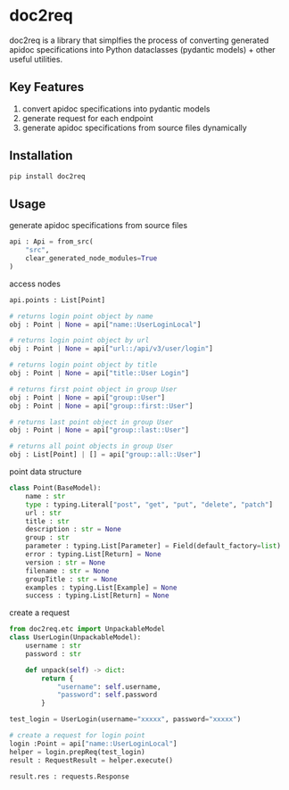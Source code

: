 # doc2req
doc2req is a library that simplfies the process of converting generated 
apidoc specifications into Python dataclasses (pydantic models) + other useful utilities.

## Key Features
1. convert apidoc specifications into pydantic models
2. generate request for each endpoint
3. generate apidoc specifications from source files dynamically

## Installation
```bash
pip install doc2req
```

## Usage
generate apidoc specifications from source files
```python
api : Api = from_src(
    "src", 
    clear_generated_node_modules=True
)
```

access nodes
```python
api.points : List[Point]

# returns login point object by name
obj : Point | None = api["name::UserLoginLocal"] 

# returns login point object by url
obj : Point | None = api["url::/api/v3/user/login"]

# returns login point object by title
obj : Point | None = api["title::User Login"]

# returns first point object in group User
obj : Point | None = api["group::User"]
obj : Point | None = api["group::first::User"]

# returns last point object in group User
obj : Point | None = api["group::last::User"]

# returns all point objects in group User
obj : List[Point] | [] = api["group::all::User"]
```

point data structure
```python
class Point(BaseModel):
    name : str
    type : typing.Literal["post", "get", "put", "delete", "patch"]
    url : str
    title : str
    description : str = None
    group : str
    parameter : typing.List[Parameter] = Field(default_factory=list)
    error : typing.List[Return] = None
    version : str = None
    filename : str = None
    groupTitle : str = None
    examples : typing.List[Example] = None
    success : typing.List[Return] = None
```

create a request
```python
from doc2req.etc import UnpackableModel
class UserLogin(UnpackableModel):
    username : str
    password : str

    def unpack(self) -> dict:
        return {
            "username": self.username,
            "password": self.password
        }

test_login = UserLogin(username="xxxxx", password="xxxxx")

# create a request for login point
login :Point = api["name::UserLoginLocal"]
helper = login.prepReq(test_login)
result : RequestResult = helper.execute()

result.res : requests.Response

```
```